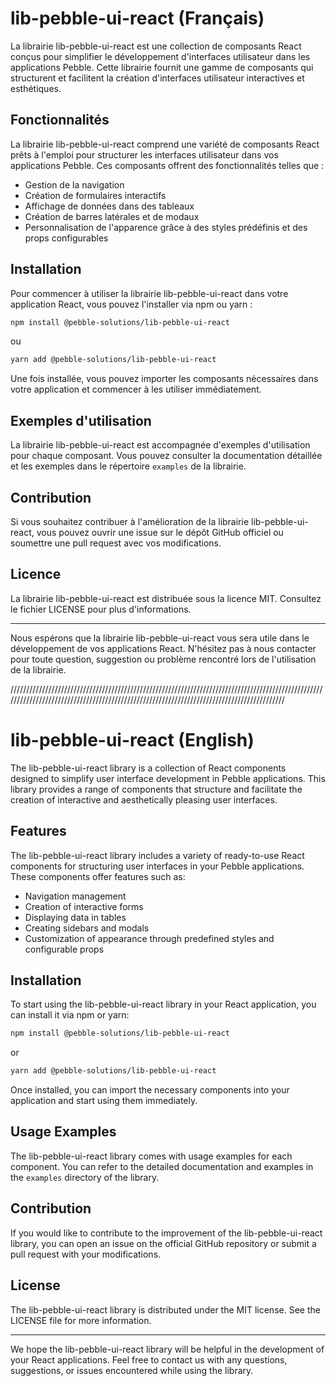 # lib-pebble-ui-react (Français)

La librairie lib-pebble-ui-react est une collection de composants React conçus pour simplifier le développement d'interfaces utilisateur dans les applications Pebble. Cette librairie fournit une gamme de composants qui structurent et facilitent la création d'interfaces utilisateur interactives et esthétiques.

## Fonctionnalités

La librairie lib-pebble-ui-react comprend une variété de composants React prêts à l'emploi pour structurer les interfaces utilisateur dans vos applications Pebble. Ces composants offrent des fonctionnalités telles que :

- Gestion de la navigation
- Création de formulaires interactifs
- Affichage de données dans des tableaux
- Création de barres latérales et de modaux
- Personnalisation de l'apparence grâce à des styles prédéfinis et des props configurables

## Installation

Pour commencer à utiliser la librairie lib-pebble-ui-react dans votre application React, vous pouvez l'installer via npm ou yarn :

```bash
npm install @pebble-solutions/lib-pebble-ui-react
```

ou

```bash
yarn add @pebble-solutions/lib-pebble-ui-react
```

Une fois installée, vous pouvez importer les composants nécessaires dans votre application et commencer à les utiliser immédiatement.

## Exemples d'utilisation

La librairie lib-pebble-ui-react est accompagnée d'exemples d'utilisation pour chaque composant. Vous pouvez consulter la documentation détaillée et les exemples dans le répertoire `examples` de la librairie.

## Contribution

Si vous souhaitez contribuer à l'amélioration de la librairie lib-pebble-ui-react, vous pouvez ouvrir une issue sur le dépôt GitHub officiel ou soumettre une pull request avec vos modifications.

## Licence

La librairie lib-pebble-ui-react est distribuée sous la licence MIT. Consultez le fichier LICENSE pour plus d'informations.

---

Nous espérons que la librairie lib-pebble-ui-react vous sera utile dans le développement de vos applications React. N'hésitez pas à nous contacter pour toute question, suggestion ou problème rencontré lors de l'utilisation de la librairie.

//////////////////////////////////////////////////////////////////////////////////////////////////////////////////////////////////////////////////////////////////////////////////////////

# lib-pebble-ui-react (English)

The lib-pebble-ui-react library is a collection of React components designed to simplify user interface development in Pebble applications. This library provides a range of components that structure and facilitate the creation of interactive and aesthetically pleasing user interfaces.

## Features

The lib-pebble-ui-react library includes a variety of ready-to-use React components for structuring user interfaces in your Pebble applications. These components offer features such as:

- Navigation management
- Creation of interactive forms
- Displaying data in tables
- Creating sidebars and modals
- Customization of appearance through predefined styles and configurable props

## Installation

To start using the lib-pebble-ui-react library in your React application, you can install it via npm or yarn:

```bash
npm install @pebble-solutions/lib-pebble-ui-react
```

or

```bash
yarn add @pebble-solutions/lib-pebble-ui-react
```

Once installed, you can import the necessary components into your application and start using them immediately.

## Usage Examples

The lib-pebble-ui-react library comes with usage examples for each component. You can refer to the detailed documentation and examples in the `examples` directory of the library.

## Contribution

If you would like to contribute to the improvement of the lib-pebble-ui-react library, you can open an issue on the official GitHub repository or submit a pull request with your modifications.

## License

The lib-pebble-ui-react library is distributed under the MIT license. See the LICENSE file for more information.

---

We hope the lib-pebble-ui-react library will be helpful in the development of your React applications. Feel free to contact us with any questions, suggestions, or issues encountered while using the library.
